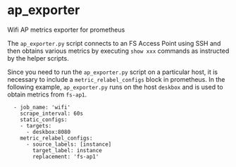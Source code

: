 # ap_exporter
Wifi AP metrics exporter for prometheus

The `ap_exporter.py` script connects to an FS Access Point using SSH and then
obtains various metrics by executing `show xxx` commands as instructed by the
helper scripts.

Since you need to run the `ap_exporter.py` script on a particular host, it is
necessary to include a `metric_relabel_configs` block in prometheus. In the
following example, `ap_exporter.py` runs on the host `deskbox` and is used
to obtain metrics from `fs-ap1`.

```
  - job_name: 'wifi'
    scrape_interval: 60s
    static_configs:
    - targets:
      - deskbox:8080
    metric_relabel_configs:
      - source_labels: [instance]
        target_label: instance
        replacement: 'fs-ap1'
```
